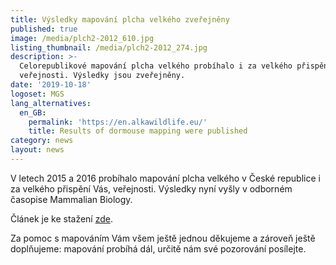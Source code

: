 ```yaml
---
title: Výsledky mapování plcha velkého zveřejněny
published: true
image: /media/plch2-2012_610.jpg
listing_thumbnail: /media/plch2-2012_274.jpg
description: >-
  Celorepublikové mapování plcha velkého probíhalo i za velkého přispění Vás,
  veřejnosti. Výsledky jsou zveřejněny.
date: '2019-10-18'
logoset: MGS
lang_alternatives:
  en_GB:
    permalink: 'https://en.alkawildlife.eu/'
    title: Results of dormouse mapping were published
category: news
layout: news
---
```

V letech 2015 a 2016 probíhalo mapování plcha velkého v České republice i za velkého přispění Vás, veřejnosti. Výsledky nyní vyšly v odborném časopise Mammalian Biology.

Článek je ke stažení [zde](https://www.sciencedirect.com/science/article/pii/S1616504719300369). 

Za pomoc s mapováním Vám všem ještě jednou děkujeme a zároveň ještě doplňujeme: mapování probíhá dál, určitě nám své pozorování posílejte.

